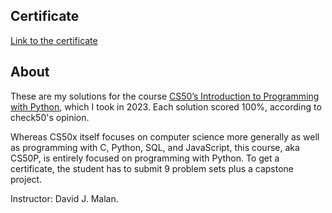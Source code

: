 ## Certificate
[Link to the certificate](https://certificates.cs50.io/3b728f03-1ca3-4833-bf30-e7c3a53b98e0.pdf?size=letter)

## About
These are my solutions for the course [CS50’s Introduction to Programming with Python](https://cs50.harvard.edu/python/2022/), which I took in 2023. Each solution scored 100%, according to check50's opinion. 

Whereas CS50x itself focuses on computer science more generally as well as programming with C, Python, SQL, and JavaScript, this course, aka CS50P, is entirely focused on programming with Python. To get a certificate, the student has to submit 9 problem sets plus a capstone project.

Instructor: David J. Malan.